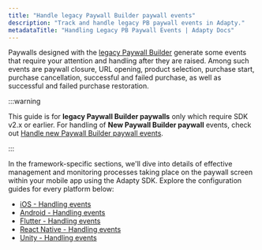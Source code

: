 ```yaml
---
title: "Handle legacy Paywall Builder paywall events"
description: "Track and handle legacy PB paywall events in Adapty."
metadataTitle: "Handling Legacy PB Paywall Events | Adapty Docs"
---
```


Paywalls designed with the [legacy Paywall Builder](adapty-paywall-builder-legacy) generate some events that require your attention and handling after they are raised. Among such events are paywall closure, URL opening, product selection, purchase start, purchase cancellation, successful and failed purchase, as well as successful and failed purchase restoration.

:::warning

This guide is for **legacy Paywall Builder paywalls** only which require SDK v2.x or earlier. For handling of **New Paywall Builder paywall** events, check out [Handle new Paywall Builder paywall events](handling-pb-paywall-events).

:::

In the framework-specific sections, we'll dive into details of effective management and monitoring processes taking place on the paywall screen within your mobile app using the Adapty SDK. Explore the configuration guides for every platform below:

- [iOS - Handling events](ios-handling-events)
- [Android - Handling events](android-handling-events)
- [Flutter - Handling events](flutter-handling-events)
- [React Native - Handling events](react-native-handling-events-1)
- [Unity - Handling events](unity-handling-events-legacy)

